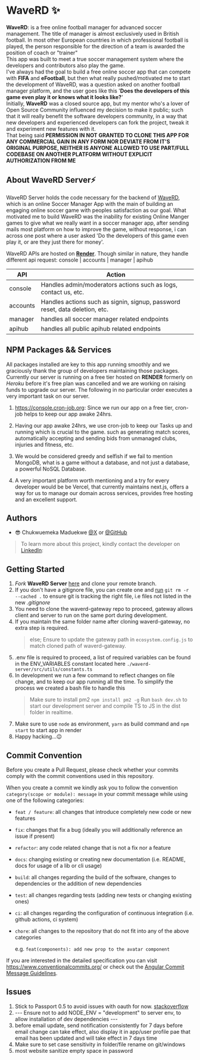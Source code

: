 # WaveRD ✨

**WaveRD**: is a free online football manager for advanced soccer management. The title of manager is almost exclusively used in British football. In most other European countries in which professional football is played, the person responsible for the direction of a team is awarded the position of coach or "trainer"<br/>
This app was built to meet a true soccer management system where the developers and contributors also play the game.<br/>
I've always had the goal to build a free online soccer app that can compete with **FIFA** and **eFootball**, but then what really pushed/motivated me to start the development of WaveRD, was a question asked on another football manager platform, and the user goes like this '**Does the developers of this game even play it or knows what it looks like?**'<br/>
Initially, **WaveRD** was a closed source app, but my mentor who's a lover of Open Source Community influenced my decision to make it public; such that it will really benefit the software developers community, in a way that new developers and experienced developers can fork the project, tweak it and experiment new features with it.<br/>
That being said **PERMISSION IN NOT GRANTED TO CLONE THIS APP FOR ANY COMMERCIAL GAIN IN ANY FORM NOR DEVIATE FROM IT'S ORIGINAL PURPOSE, NEITHER IS ANYONE ALLOWED TO USE PART/FULL CODEBASE ON ANOTHER PLATFORM WITHOUT EXPLICIT AUTHORIZATION FROM ME**

## About WaveRD Server⚡

WaveRD Server holds the code necessary for the backend of [WaveRD](https://www.waverd.com), which is an online Soccer Manager App with the main of building an engaging online soccer game with peoples satisfaction as our goal. What motivated me to build WaveRD was the inability for existing Online Manger games to give what we really want in a soccer manager app, after sending mails most platform on how to improve the game, without response, i can across one post where a user asked 'Do the developers of this game even play it, or are they just there for money'.

WaveRD APIs are hosted on **[Render](https://render.com/)**. Though similar in nature, they handle different api request: console | accounts | manager | apihub

| API      | Action                                                                      |
| -------- | --------------------------------------------------------------------------- |
| console  | Handles admin/moderators actions such as logs, contact us, etc.             |
| accounts | Handles actions such as signin, signup, password reset, data deletion, etc. |
| manager  | handles all soccer manager related endpoints                                |
| apihub   | handles all public apihub related endpoints                                 |

## NPM Packages && Services

All packages installed are key to this app running smoothly and we graciously thank the group of developers maintaining those packages. Currently our server is running on a free tier hosted on **RENDER** formerly on _Heroku_ before it's free plan was cancelled and we are working on raising funds to upgrade our server. The following in no particular order executes a very important task on our server.

1. https://console.cron-job.org: Since we run our app on a free tier, cron-job helps to keep our app awake 24hrs.

2. Having our app awake 24hrs, we use cron-job to keep our Tasks up and running which is crucial to the game. such as generating match scores, automatically accepting and sending bids from unmanaged clubs, injuries and fitness, etc.

3. We would be considered greedy and selfish if we fail to mention MongoDB, what is a game without a database, and not just a database, a powerful NoSQL Database.

4. A very important platform worth mentioning and a try for every developer would be be Vercel, that currently maintains next.js, offers a way for us to manage our domain across services, provides free hosting and an excellent support.

## Authors

- 😎 Chukwuemeka Maduekwe [@X](https://x.com/Chukwu3meka/) or [@GitHub](https://github.com/Chukwu3meka)

> To learn more about this project, kindly contact the developer on [LinkedIn](https://www.linkedin.com/in/chukwu3meka/):

## Getting Started

1. _Fork_ **WaveRD Server** [here](https://github.com/Chukwu3meka/waverd-server) and clone your remote branch.
2. If you don't have a gitignore file, you can create one and [run](https://sigalambigha.home.blog/2020/03/11/how-to-refresh-gitignore/) `git rm -r --cached .` to ensure git is tracking the right file, i.e files not listed in the new _.gitignore_
3. You need to clone the waverd-gateway repo to proceed, gateway allows client and server to run on the same port during development.
4. If you maintain the same folder name after cloning waverd-gateway, no extra step is required.
   > else; Ensure to update the gateway path in `ecosystem.config.js` to match cloned path of waverd-gateway.
5. .env file is required to proceed, a list of required variables can be found in the ENV_VARIABLES constant located here `./waverd-server/src/utils/constants.ts`
6. In development we run a few command to reflect changes on file change, and to keep our app running all the time. To simplify the process we created a bash file to handle this
   > Make sure to install pm2 `npm install pm2 -g`
   > Run `bash dev.sh` to start our development server and compile TS to JS in the dist folder in realtime.
7. Make sure to use `node` as environment, `yarn` as build command and `npm start` to start app in render
8. Happy hacking...😉

## Commit Convention

Before you create a Pull Request, please check whether your commits comply with
the commit conventions used in this repository.

When you create a commit we kindly ask you to follow the convention
`category(scope or module): message` in your commit message while using one of
the following categories:

- `feat / feature`: all changes that introduce completely new code or new
  features
- `fix`: changes that fix a bug (ideally you will additionally reference an
  issue if present)
- `refactor`: any code related change that is not a fix nor a feature
- `docs`: changing existing or creating new documentation (i.e. README, docs for
  usage of a lib or cli usage)
- `build`: all changes regarding the build of the software, changes to
  dependencies or the addition of new dependencies
- `test`: all changes regarding tests (adding new tests or changing existing
  ones)
- `ci`: all changes regarding the configuration of continuous integration (i.e.
  github actions, ci system)
- `chore`: all changes to the repository that do not fit into any of the above
  categories

  e.g. `feat(components): add new prop to the avatar component`

If you are interested in the detailed specification you can visit
https://www.conventionalcommits.org/ or check out the
[Angular Commit Message Guidelines](https://github.com/angular/angular/blob/22b96b9/CONTRIBUTING.md#-commit-message-guidelines).

## Issues

1. Stick to Passport 0.5 to avoid issues with oauth for now. [stackoverflow](https://stackoverflow.com/questions/72375564/typeerror-req-session-regenerate-is-not-a-function-using-passport)
2. --- Ensure not to add NODE_ENV = "development" to server env, to allow installation of dev dependencies ---
3. before email update, send notification consistently for 7 days before email change can take effect, also display it in app/user profile pae that email has been updated and will take effect in 7 days time
4. Make sure to set case sensitivity in folder/file rename on git/windows
5. most website sanitize empty space in password
